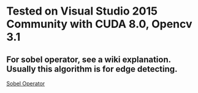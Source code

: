 # Tested on Visual Studio 2015 Community with CUDA 8.0, Opencv 3.1

## For sobel operator, see a wiki explanation. Usually this algorithm is for edge detecting.
[Sobel Operator](https://en.wikipedia.org/wiki/Sobel_operator)